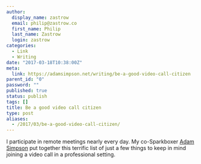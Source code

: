 ```yaml
---
author:
  display_name: zastrow
  email: philip@zastrow.co
  first_name: Philip
  last_name: Zastrow
  login: zastrow
categories:
  - Link
  - Writing
date: "2017-03-18T10:38:00Z"
meta:
  link: https://adamsimpson.net/writing/be-a-good-video-call-citizen
parent_id: "0"
password: ""
published: true
status: publish
tags: []
title: Be a good video call citizen
type: post
aliases:
  - /2017/03/be-a-good-video-call-citizen/
---
```

<p>I participate in remote meetings nearly every day. My co-Sparkboxer <a href="https://twitter.com/a_simpson">Adam Simpson</a> put together this terrific list of just a few things to keep in mind joining a video call in a professional setting.</p>
